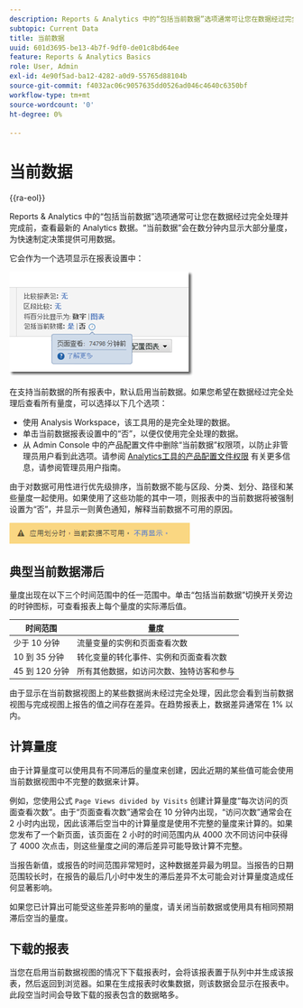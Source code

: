 ```yaml
---
description: Reports & Analytics 中的“包括当前数据”选项通常可让您在数据经过完全处理并完成前，查看最新的 Analytics 数据。“当前数据”会在数分钟内显示大部分量度，为快速制定决策提供可用数据。
subtopic: Current Data
title: 当前数据
uuid: 601d3695-be13-4b7f-9df0-de01c8bd64ee
feature: Reports & Analytics Basics
role: User, Admin
exl-id: 4e90f5ad-ba12-4282-a0d9-55765d88104b
source-git-commit: f4032ac06c9057635dd0526ad046c4640c6350bf
workflow-type: tm+mt
source-wordcount: '0'
ht-degree: 0%

---
```


# 当前数据

{{ra-eol}}

Reports &amp; Analytics 中的“包括当前数据”选项通常可让您在数据经过完全处理并完成前，查看最新的 Analytics 数据。“当前数据”会在数分钟内显示大部分量度，为快速制定决策提供可用数据。

它会作为一个选项显示在报表设置中：

![当前数据屏幕截图](assets/current_data.png)

在支持当前数据的所有报表中，默认启用当前数据。如果您希望在数据经过完全处理后查看所有量度，可以选择以下几个选项：

* 使用 Analysis Workspace，该工具用的是完全处理的数据。
* 单击当前数据报表设置中的“否”，以便仅使用完全处理的数据。
* 从 Admin Console 中的产品配置文件中删除“当前数据”权限项，以防止非管理员用户看到此选项。请参阅 [Analytics工具的产品配置文件权限](/help/admin/admin-console/permissions/analytics-tools.md) 有关更多信息，请参阅管理员用户指南。

由于对数据可用性进行优先级排序，当前数据不能与区段、分类、划分、路径和某些量度一起使用。如果使用了这些功能的其中一项，则报表中的当前数据将被强制设置为“否”，并显示一则黄色通知，解释当前数据不可用的原因。

![当前数据通知](assets/current_data_notice.png)

## 典型当前数据滞后

量度出现在以下三个时间范围中的任一范围中。单击“包括当前数据”切换开关旁边的时钟图标，可查看报表上每个量度的实际滞后值。

| 时间范围 | 量度 |
| --- | --- |
| 少于 10 分钟 | 流量变量的实例和页面查看次数 |
| 10 到 35 分钟 | 转化变量的转化事件、实例和页面查看次数 |
| 45 到 120 分钟 | 所有其他数据，如访问次数、独特访客和参与 |

由于显示在当前数据视图上的某些数据尚未经过完全处理，因此您会看到当前数据视图与完成视图上报告的值之间存在差异。在趋势报表上，数据差异通常在 1% 以内。

## 计算量度

由于计算量度可以使用具有不同滞后的量度来创建，因此近期的某些值可能会使用当前数据视图中不完整的数据来计算。

例如，您使用公式 `Page Views divided by Visits` 创建计算量度“每次访问的页面查看次数”。由于“页面查看次数”通常会在 10 分钟内出现，“访问次数”通常会在 2 小时内出现，因此该滞后空当中的计算量度是使用不完整的量度来计算的。如果您发布了一个新页面，该页面在 2 小时的时间范围内从 4000 次不同访问中获得了 4000 次点击，则这些量度之间的滞后差异可能导致计算不完整。

当报告新值，或报告的时间范围非常短时，这种数据差异最为明显。当报告的日期范围较长时，在报告的最后几小时中发生的滞后差异不太可能会对计算量度造成任何显著影响。

如果您已计算出可能受这些差异影响的量度，请关闭当前数据或使用具有相同预期滞后空当的量度。

## 下载的报表

当您在启用当前数据视图的情况下下载报表时，会将该报表置于队列中并生成该报表，然后返回到浏览器。如果在生成报表时收集数据，则该数据会显示在报表中。此段空当时间会导致下载的报表包含的数据略多。
